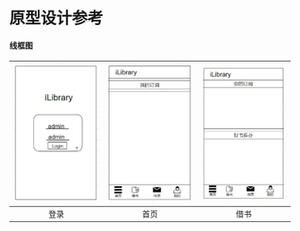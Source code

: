 # 原型设计参考

#### 线框图

| <img src="image/login_draw_line.jpg" width="220"/> | <img src="image/borrow_draw_line.jpg" width="220"/> | <img src="image/home_draw_line.jpg" width="220"/> |
| :------------------------------------------------: | :-------------------------------------------------: | :-----------------------------------------------: |
|                        登录                        |                        首页                         |                       借书                        |

